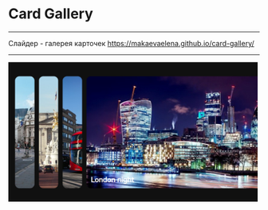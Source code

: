 # Card Gallery
---
Слайдер - галерея карточек
https://makaevaelena.github.io/card-gallery/

---

<a href="https://makaevaelena.github.io/card-gallery/"><img align="left" width="500" height="" alt="slider-gallery" src="./img/screenshot2.png"></a>

